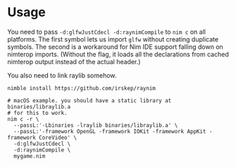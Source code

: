 # Usage

You need to pass `-d:glfwJustCdecl -d:raynimCompile` to `nim c` on all platforms. The first symbol lets us import `glfw` without creating duplicate symbols. The second is a workaround for Nim IDE support falling down on nimterop imports. (Without the flag, it loads all the declarations from cached nimterop output instead of the actual header.)

You also need to link raylib somehow.

```
nimble install https://github.com/irskep/raynim

# macOS example. you should have a static library at binaries/libraylib.a
# for this to work.
nim c -r \
  --passL:'-Lbinaries -lraylib binaries/libraylib.a' \
  --passL:'-framework OpenGL -framework IOKit -framework AppKit -framework CoreVideo' \
  -d:glfwJustCdecl \
  -d:raynimCompile \
  mygame.nim
